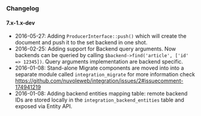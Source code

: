 ### Changelog

#### 7.x-1.x-dev

- 2016-05-27: Adding ```ProducerInterface::push()``` which will create the
              document and push it to the set backend in one shot.
- 2016-02-25: Adding support for Backend query arguments. Now backends can be queried
              by calling ```$backend->find('article', ['id' => 12345])```.
              Query arguments implementation are backend specific.
- 2016-01-08: Stand-alone Migrate components are moved into into a separate
              module called ```integration_migrate``` for more information check
              https://github.com/nuvoleweb/integration/issues/2#issuecomment-174941219
- 2016-01-08: Adding backend entities mapping table: remote backend IDs are stored
              locally in the ``integration_backend_entities`` table and exposed
              via Entity API.
